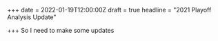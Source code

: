 +++
date = 2022-01-19T12:00:00Z
draft = true
headline = "2021 Playoff Analysis Update"

+++
So I need to make some updates 